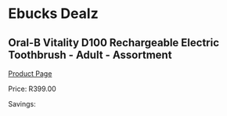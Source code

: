 
# Ebucks Dealz
## Oral-B Vitality D100 Rechargeable Electric Toothbrush - Adult - Assortment
[Product Page](https://www.ebucks.com/web/shop/productSelected.do?prodId=1018851326&catId=375509364)

Price: R399.00

Savings: 


	